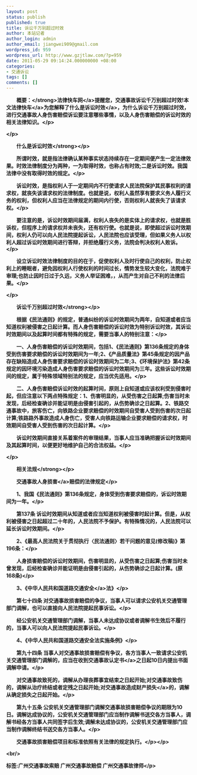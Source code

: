 ```yaml
---
layout: post
status: publish
published: true
title: 诉讼千万别超过时效
author: 本站记者
author_login: admin
author_email: jiangwei909@gmail.com
wordpress_id: 959
wordpress_url: http://www.gzjtlaw.com/?p=959
date: 2011-05-29 09:14:24.000000000 +08:00
categories:
- 交通诉讼
tags: []
comments: []
---
```

<p><p><strong>　　概要：<&#47;strong><a>法律快车网<&#47;a>提醒您，交通事故诉讼千万别超过时效!本文<a>法律快车<&#47;a>为您解释了什么是<a>诉讼时效<&#47;a>，为什么诉讼千万别超过时效，进行交通事故人身伤害赔偿诉讼要注意哪些事情，以及人身伤害赔偿的诉讼时效的相关法律知识。<&#47;p><p><&#47;p><p><strong>　　什么是诉讼时效<&#47;strong><&#47;p><p>　　所谓时效，就是指法律确认某种事实状态持续存在一定期间便产生一定法律效果。时效法律制度分为两种，一为取得时效，也称占有时效;二是诉讼时效。我国法律中没有取得时效的规定。<&#47;p><p>　　诉讼时效，是指权利人于一定期间内不行使请求人民法院保护其民事权利的请求权，就丧失该请求权的法律制度。也就是说，权利人虽然享有要求义务人履行义务的权利，但权利人应当在法律规定的期间内行使，否则权利人就丧失了该请求权。<&#47;p><p>　　要注意的是，诉讼时效期间届满，权利人丧失的是实体上的请求权，也就是胜诉权，但程序上的请求权并未丧失，还有权行使。也就是说，即使超过诉讼时效期间，权利人仍可以向人民法院提起诉讼，人民法院也应该受理，但如果义务人以权利人超过诉讼时效期间进行答辩，并拒绝履行义务，法院会判决权利人败诉。<&#47;p><p>　　设立诉讼时效法律制度的目的在于，促使权利人及时行使自己的权利，防止权利上的睡眠者，避免因权利人行使权利的时间过长，情势发生较大变化，法院难于审理;也防止因时日过于久远，义务人举证困难，，从而产生对自己不利的法律后果。<&#47;p><p><&#47;p><p><strong>　　诉讼千万别超过时效<&#47;strong><&#47;p><p>　　根据《民法通则》的规定，普通纠纷的诉讼时效期间为两年，自知道或者应当知道权利被侵害之日起计算。而人身伤害赔偿的诉讼时效为特别诉讼时效，其诉讼时效期间以及起算时间都有特殊的规定，需要当事人的特别注意：<&#47;p><p>　　一、人身伤害赔偿的诉讼时效期间，包括1、《民法通则》第136条规定的身体受到伤害要求赔偿的诉讼时效期间为一年;2、《产品质量法》第45条规定的因产品存在缺陷造成人身伤害要求赔偿的诉讼时效期间为二年;3、《环境保护法》第42条规定的因环境污染造成人身伤害要求赔偿的诉讼时效期间为三年。这些诉讼时效期间的规定，属于特殊领域特别法的规定，应当优先适用。<&#47;p><p>　　二、人身伤害赔偿诉讼时效的起算时间，原则上自知道或应该权利受到侵害时起，但应注意以下两点特殊规定：1、伤害明显的，从受伤害之日起算;伤害当时未发现，后经检查确诊并能证明是由侵害引起的，从伤势确诊之日起算。2、铁路交通事故中，旅客伤亡，向铁路企业要求赔偿的时效期间自受害人受到伤害的次日起计算;铁路路外事故造成人身伤亡，受害人向铁路运输企业要求赔偿的请求权，时效期间自受害人受到伤害的次日起计算。<&#47;p><p>　　诉讼时效期间直接关系着案件的审理结果，当事人应当准确把握诉讼时效期间及其起算时间，以便更好地维护自己的合法权益。<&#47;p><p><&#47;p><p><strong>　　相关法规<&#47;strong><&#47;p><p>　　交通事故<a>人身损害<&#47;a>赔偿的法律规定<&#47;p><p>　　1、我国《民法通则》第136条规定，身体受到伤害要求赔偿的，诉讼时效期间为一年。<&#47;p><p>　　第137条 诉讼时效期间从知道或者应当知道权利被侵害时起计算。但是，从权利被侵害之日起超过二十年的，人民法院不予保护。有特殊情况的，人民法院可以延长诉讼时效期间。<&#47;p><p>　　2、《最高人民法院关于贯彻执行〈民法通则〉若干问题的意见(修改稿)》第196条：<&#47;p><p>　　人身损害赔偿的诉讼时效期间，伤害明显的，从受伤害之日起算;伤害当时未曾发现，后经检查确诊并能证明是由侵害引起的，从伤势确诊之日起计算。(原168条)<&#47;p><p>　　3、《中华人民共和国<a>道路交通安全<&#47;a>法》<&#47;p><p>　　第七十四条 对交通事故损害赔偿的争议，当事人可以请求公安机关交通管理部门调解，也可以直接向人民法院提起民事诉讼。<&#47;p><p>　　经公安机关交通管理部门调解，当事人未达成协议或者调解书生效后不履行的，当事人可以向人民法院提起民事诉讼。<&#47;p><p>　　4、《中华人民共和国道路交通安全法实施条例》<&#47;p><p>　　第九十四条 当事人对交通事故损害赔偿有争议，各方当事人一致请求公安机关交通管理部门调解的，应当在收到交通<a>事故认定书<&#47;a>之日起10日内提出书面调解申请。<&#47;p><p>　　对交通事故致死的，调解从办理丧葬事宜结束之日起开始;对交通事故致伤的，调解从治疗终结或者定残之日起开始;对交通事故造成<a>财产损失<&#47;a>的，调解从确定损失之日起开始。<&#47;p><p>　　第九十五条 公安机关交通管理部门调解交通事故损害赔偿争议的期限为10日。调解达成协议的，公安机关交通管理部门应当制作调解书送交各方当事人，调解书经各方当事人共同签字后生效;调解未达成协议的，公安机关交通管理部门应当制作调解终结书送交各方当事人。<&#47;p><p>　　交通事故损害赔偿项目和标准依照有关法律的规定执行。<&#47;p><&#47;p><br&#47;><p>标签:广州交通事故索赔 广州交通事故赔偿 广州交通事故律师<&#47;p>
